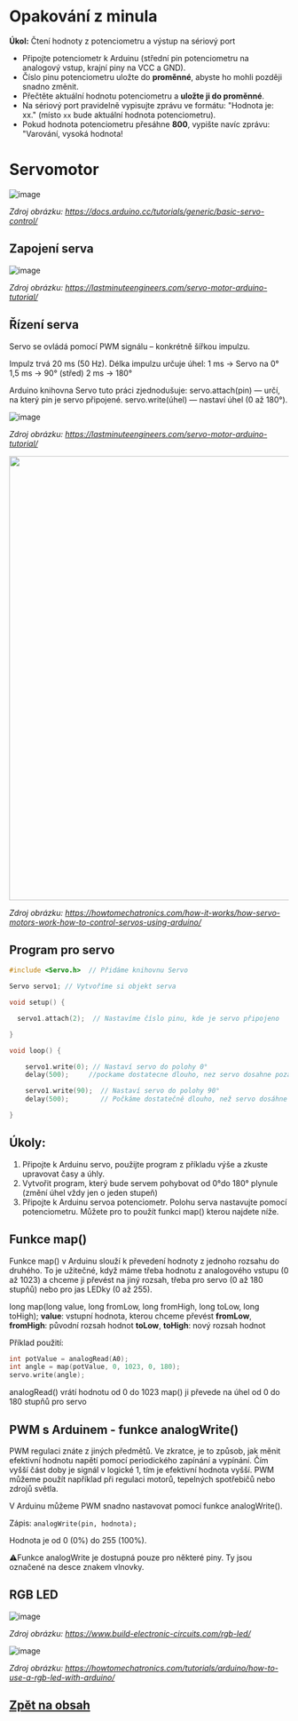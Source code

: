 # Opakování z minula

**Úkol:** Čtení hodnoty z potenciometru a výstup na sériový port
- Připojte potenciometr k Arduinu (střední pin potenciometru na analogový vstup, krajní piny na VCC a GND).  
- Číslo pinu potenciometru uložte do **proměnné**, abyste ho mohli později snadno změnit.  
- Přečtěte aktuální hodnotu potenciometru a **uložte ji do proměnné**.  
- Na sériový port pravidelně vypisujte zprávu ve formátu: "Hodnota je: xx." (místo `xx` bude aktuální hodnota potenciometru). 
- Pokud hodnota potenciometru přesáhne **800**, vypište navíc zprávu: "Varování, vysoká hodnota!


# Servomotor

![image](https://github.com/user-attachments/assets/5848885d-49c4-4c21-ab24-8e94c17b9db6)

*Zdroj obrázku: https://docs.arduino.cc/tutorials/generic/basic-servo-control/*

## Zapojení serva

![image](https://github.com/user-attachments/assets/e86aa102-bf35-4b9f-9e2c-6fcf93433303)

*Zdroj obrázku: https://lastminuteengineers.com/servo-motor-arduino-tutorial/*

## Řízení serva
Servo se ovládá pomocí PWM signálu – konkrétně šířkou impulzu.

Impulz trvá 20 ms (50 Hz).
Délka impulzu určuje úhel:
1 ms → Servo na 0°
1,5 ms → 90° (střed)
2 ms → 180°

Arduino knihovna Servo tuto práci zjednodušuje:
servo.attach(pin) — určí, na který pin je servo připojené.
servo.write(úhel) — nastaví úhel (0 až 180°).

![image](https://lastminuteengineers.com/wp-content/uploads/arduino/Servo-Motor-Working-Animation.gif)

*Zdroj obrázku: https://lastminuteengineers.com/servo-motor-arduino-tutorial/*

<img src="https://github.com/user-attachments/assets/679321bf-ee7d-42cc-9ea8-ecc5c2172239" width="800"/>

*Zdroj obrázku: https://howtomechatronics.com/how-it-works/how-servo-motors-work-how-to-control-servos-using-arduino/*


## Program pro servo

```c
#include <Servo.h>  // Přidáme knihovnu Servo

Servo servo1; // Vytvoříme si objekt serva

void setup() {

  servo1.attach(2);  // Nastavíme číslo pinu, kde je servo připojeno

}

void loop() {

    servo1.write(0); // Nastaví servo do polohy 0°
    delay(500);     //pockame dostatecne dlouho, nez servo dosahne pozadovane pozice                 

    servo1.write(90);  // Nastaví servo do polohy 90°    
    delay(500);        // Počkáme dostatečně dlouho, než servo dosáhne požadované pozice            

}
```

## Úkoly:
1. Připojte k Arduinu servo, použijte program z příkladu výše a zkuste upravovat časy a úhly.
2. Vytvořit program, který bude servem pohybovat od 0°do 180° plynule (změní úhel vždy jen o jeden stupeň)
3. Připojte k Arduinu servoa potenciometr. Polohu serva nastavujte pomocí potenciometru. Můžete pro to použít funkci map() kterou najdete níže.


## Funkce map()
Funkce map() v Arduinu slouží k převedení hodnoty z jednoho rozsahu do druhého. To je užitečné, když máme třeba hodnotu z analogového vstupu (0 až 1023) a chceme ji převést na jiný rozsah, třeba pro servo (0 až 180 stupňů) nebo pro jas LEDky (0 až 255).

long map(long value, long fromLow, long fromHigh, long toLow, long toHigh);
**value**: vstupní hodnota, kterou chceme převést
**fromLow**, **fromHigh**: původní rozsah hodnot
**toLow**, **toHigh**: nový rozsah hodnot

Příklad použití:
```C
int potValue = analogRead(A0);  
int angle = map(potValue, 0, 1023, 0, 180);  
servo.write(angle);
```

analogRead() vrátí hodnotu od 0 do 1023
map() ji převede na úhel od 0 do 180 stupňů pro servo

## PWM s Arduinem - funkce analogWrite()
PWM regulaci znáte z jiných předmětů. Ve zkratce, je to způsob, jak měnit efektivní hodnotu napětí pomocí periodického zapínání a vypínání. Čím vyšší část doby je signál v logické 1, tím je efektivní hodnota vyšší. PWM můžeme použít například při regulaci motorů, tepelných spotřebičů nebo zdrojů světla.

V Arduinu můžeme PWM snadno nastavovat pomocí funkce analogWrite(). 

Zápis: ```analogWrite(pin, hodnota);```

Hodnota je od 0 (0%) do 255 (100%).

:warning:Funkce analogWrite je dostupná pouze pro některé piny. Ty jsou označené na desce znakem vlnovky.


## RGB LED


![image](https://github.com/user-attachments/assets/465749f3-a24b-405c-ab2b-98ac3fbccb0c)

*Zdroj obrázku: https://www.build-electronic-circuits.com/rgb-led/*

![image](https://github.com/user-attachments/assets/b545e2e4-bc11-4919-a790-c9a725298bcb)

*Zdroj obrázku: https://howtomechatronics.com/tutorials/arduino/how-to-use-a-rgb-led-with-arduino/*



## [Zpět na obsah](README.md)
